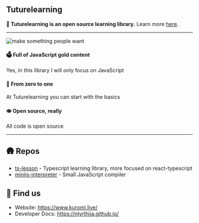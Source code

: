 ## Tuturelearning

**🔑 Tuturelearning is an open source learning library.** Learn more [here](https://www.kuromi.live/).

---

![make something people want](https://github-readme-stats.vercel.app/api/top-langs/?username=nlyrthiia&layout=compact&show_icons=true&theme=onedark&hide=html,css)

#### 🗳️ Full of JavaScript gold content

Yes, in this library I will only focus on JavaScript

#### 👶 From zero to one

At Tuturelearning you can start with the basics

#### 👁️ Open source, really

All code is open source

---

## 🛖 Repos

- [ts-lesson](https://github.com/tuturelearning/ts-lesson) - Typescript learning library, more focused on react-typescript
- [minijs-interpreter](https://github.com/tuturelearning/minijs-interpreter) - Small JavaScript compiler

## 🦦 Find us

- Website: https://www.kuromi.live/
- Developer Docs: https://nlyrthiia.github.io/
